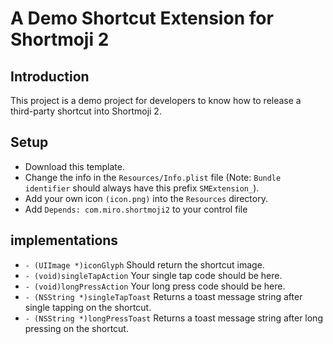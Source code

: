 # A Demo Shortcut Extension for Shortmoji 2

## Introduction
This project is a demo project for developers to know how to release a third-party shortcut into Shortmoji 2.

## Setup
* Download this template.
* Change the info in the `Resources/Info.plist` file (Note: `Bundle identifier` should always have this prefix `SMExtension_`).
* Add your own icon `(icon.png)` into the `Resources` directory.
* Add `Depends: com.miro.shortmoji2` to your control file


## implementations
* `- (UIImage *)iconGlyph` Should return the shortcut image.
* `- (void)singleTapAction` Your single tap code should be here.
* `- (void)longPressAction` Your long press code should be here.
* `- (NSString *)singleTapToast` Returns a toast message string after single tapping on the shortcut.
* `- (NSString *)longPressToast` Returns a toast message string after long pressing on the shortcut.
